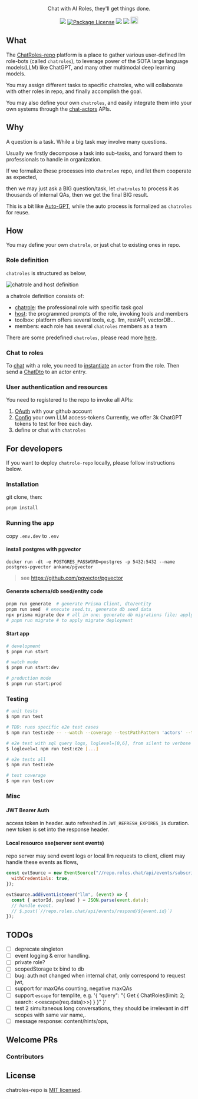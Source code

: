 <p align="center">Chat with AI Roles, they'll get things done.</p>

<p align="center">
<a href="https://github.com/pond918/chatroles-repo/actions"><img src="https://github.com/pond918/chatroles-repo/workflows/ci/badge.svg"/></a>
<a href="#license"><img src="https://img.shields.io/npm/l/@nestjs/core.svg" alt="Package License" /></a>
<!-- <a href="https://coveralls.io/github/nestjs/nest?branch=master" target="_blank"><img src="https://coveralls.io/repos/github/nestjs/nest/badge.svg?branch=master#9" alt="Coverage" /></a> -->
<a target="_blank" href="https://app.fossa.com/projects/git%2Bgithub.com%2Fpond918%2Fchatroles-repo?ref=badge_shield"><img src="https://app.fossa.com/api/projects/git%2Bgithub.com%2Fpond918%2Fchatroles-repo.svg?type=shield" /></a>
<a href="#contributors"><img src="https://img.shields.io/github/all-contributors/pond918/chatroles-repo?color=ee8449&style=flat-square"></img></a>
<img src="https://img.shields.io/badge/PRs-welcome-brightgreen.svg?style=flat-square" height="20px">

</p>
  <!--[![Backers on Open Collective](https://opencollective.com/nest/backers/badge.svg)](https://opencollective.com/nest#backer)
  [![Sponsors on Open Collective](https://opencollective.com/nest/sponsors/badge.svg)](https://opencollective.com/nest#sponsor)-->

## What

The [ChatRoles-repo](https://roles.chat) platform is a place to gather various user-defined llm role-bots (called `chatroles`), to leverage power of the SOTA large language models(LLM) like ChatGPT, and many other multimodal deep learning models.

You may assign different tasks to specific chatroles, who will collaborate with other roles in repo, and finally accomplish the goal.

You may also define your own `chatroles`, and easily integrate them into your own systems through the [chat-actors](https://repo-sandbox.roles.chat/docs/api#/chat-APIs) APIs.

## Why

A question is a task. While a big task may involve many questions.

Usually we firstly decompose a task into sub-tasks, and forward them to professionals to handle in organization.

If we formalize these processes into `chatroles` repo, and let them cooperate as expected,

then we may just ask a BIG question/task, let `chatroles` to process it as thousands of internal QAs, then we get the final BIG result.

This is a bit like [Auto-GPT](https://github.com/Significant-Gravitas/Auto-GPT), while the auto process is formalized as `chatroles` for reuse.

## How

You may define your own `chatrole`, or just chat to existing ones in repo.

### Role definition

`chatroles` is structured as below,

![chatrole and host definition](docs/imgs/role-host.svg)

a chatrole definition consists of:

- [chatrole](https://repo-sandbox.roles.chat/docs/api#/chat-roles): the professional role with specific task goal
- [host](https://repo-sandbox.roles.chat/docs/api#/chat-roles%20programming): the programmed prompts of the role, invoking tools and members
- toolbox: platform offers several tools, e.g. llm, restAPI, vectorDB...
- members: each role has several `chatroles` members as a team

There are some predefined `chatroles`, please read more [here](https://roles.chat/blog/2023/introduction-to-chat-roles-repo/).

### Chat to roles

To [chat](https://repo-sandbox.roles.chat/docs/api#/chat-APIs) with a role, you need to [instantiate](https://repo-sandbox.roles.chat/docs/api#/chat-actors) an `actor` from the role. Then send a [ChatDto](https://repo-sandbox.roles.chat/docs/api#/%23model-ChatDto:~:text=ChatOptions-,ChatDto,-ResponseRule) to an actor entry.

### User authentication and resources

You need to registered to the repo to invoke all APIs:

1. [OAuth](https://repo-sandbox.roles.chat/docs/api#/user-auth/OAuthController_oauthStart) with your github account
2. [Config](https://repo-sandbox.roles.chat/docs/api#/user-auth/UsersController_updateUser) your own LLM access-tokens
   Currently, we offer 3k ChatGPT tokens to test for free each day.
3. define or chat with `chatroles`

## For developers

If you want to deploy `chatrole-repo` locally, please follow instructions below.

### Installation

git clone, then:

```bash
pnpm install
```

### Running the app

copy `.env.dev` to `.env`

#### install postgres with pgvector

```shell
docker run -dt -e POSTGRES_PASSWORD=postgres -p 5432:5432 --name postgres-pgvector ankane/pgvector
```

> see https://github.com/pgvector/pgvector

#### Generate schema/db seed/entity code

```bash
pnpm run generate  # generate Prisma Client, dto/entity
pnpm run seed  # execute seed.ts, generate db seed data
npx prisma migrate dev # all in one: generate db migrations file; apply db schema change; generate Prisma Client, dto/entity, db seed
# pnpm run migrate # to apply migrate deployment
```

#### Start app

```bash
# development
$ pnpm run start

# watch mode
$ pnpm run start:dev

# production mode
$ pnpm run start:prod
```

### Testing

```bash
# unit tests
$ npm run test

# TDD: runs specific e2e test cases
$ npm run test:e2e -- --watch --coverage --testPathPattern 'actors' --testNamePattern actors 

# e2e test with sql query logs, loglevel=[0,6], from silent to verbose
$ loglevel=1 npm run test:e2e [...]

# e2e tests all
$ npm run test:e2e

# test coverage
$ npm run test:cov
```

### Misc

#### JWT Bearer Auth

access token in header. auto refreshed in `JWT_REFRESH_EXPIRES_IN` duration. new token is set into the response header.

#### Local resource sse(server sent events)

repo server may send event logs or local llm requests to client, client may handle these events as flows,

```javascript
const evtSource = new EventSource("//repo.roles.chat/api/events/subscribe", {
  withCredentials: true,
});

evtSource.addEventListener("llm", (event) => {
  const { actorId, payload } = JSON.parse(event.data);
  // handle event.
  // $.post(`//repo.roles.chat/api/events/respond/${event.id}`)
});
```

## TODOs

- [ ]  deprecate singleton
- [ ]  event logging &  error handling.
- [ ]  private role?
- [ ]  scopedStorage tx bind to db
- [ ]  bug: auth not changed when internal chat, only correspond to request jwt,
- [ ]  support for maxQAs counting, negative maxQAs
- [ ]  support `escape` for templite, e.g. '{ "query": "{ Get { ChatRoles(limit: 2; search: <<escape(req.data)>>) } }" }'
- [ ]  test 2 simultaneous long conversations, they should be irrelevant in diff scopes with same var name,.
- [ ]  message response: content/hints/ops,

## Welcome PRs

### Contributors

<!-- ALL-CONTRIBUTORS-LIST:START - Do not remove or modify this section -->
<!-- prettier-ignore-start -->
<!-- markdownlint-disable -->

<!-- markdownlint-restore -->
<!-- prettier-ignore-end -->

<!-- ALL-CONTRIBUTORS-LIST:END -->

## License

chatroles-repo is [MIT licensed](LICENSE).
